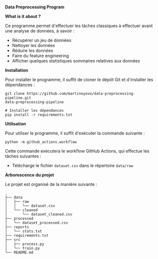 **Data  Preprocessing  Program**

**What is it about ?**

Ce programme permet d'effectuer les tâches classiques à effectuer avant une analyse de données, à savoir :

* Récupérer un jeu de données
* Nettoyer les données
* Réduire les données
* Faire du feature engineering
* Afficher quelques statistiques sommaires relatives aux données

**Installation**

Pour installer le programme, il suffit de cloner le dépôt Git et d'installer les dépendances :

```
git clone https://github.com/martinoyovo/data-preprocessing-pipeline.git
data-preprocessing-pipeline

# Installer les dépendances
pip install -r requirements.txt
```

**Utilisation**

Pour utiliser le programme, il suffit d'exécuter la commande suivante :

```
python -m github_actions.workflow
```

Cette commande exécutera le workflow GitHub Actions, qui effectue les tâches suivantes :

* Télécharge le fichier `dataset.csv` dans le répertoire `data/raw`

**Arborescence du projet**

Le projet est organisé de la manière suivante :

```
.
├── data
│   ├── raw
│   │   └── dataset.csv
│   └── cleaned
│       └── dataset_cleaned.csv
├── processed
│   └── dataset_processed.csv
├── reports
│   └── stats.txt
├── requirements.txt
├── src
│   ├── process.py
│   └── train.py
└── README.md
```

